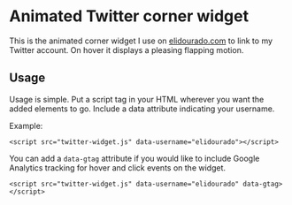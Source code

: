 # Animated Twitter corner widget

This is the animated corner widget I use on [elidourado.com](https://elidourado.com) to link to my Twitter account. On hover it displays a pleasing flapping motion.

## Usage

Usage is simple. Put a script tag in your HTML wherever you want the added elements to go. Include a data attribute indicating your username.

Example:

`<script src="twitter-widget.js" data-username="elidourado"></script>`

You can add a `data-gtag` attribute if you would like to include Google Analytics tracking for hover and click events on the widget.

`<script src="twitter-widget.js" data-username="elidourado" data-gtag></script>`